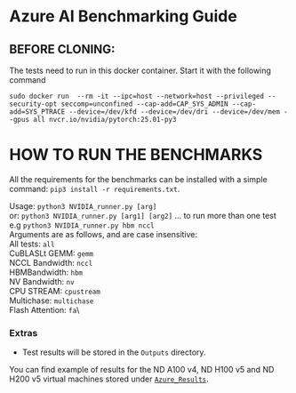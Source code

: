# Azure AI Benchmarking Guide

## BEFORE CLONING:

The tests need to run in this docker container. Start it with the following command

```
sudo docker run  --rm -it --ipc=host --network=host --privileged --security-opt seccomp=unconfined --cap-add=CAP_SYS_ADMIN --cap-add=SYS_PTRACE --device=/dev/kfd --device=/dev/dri --device=/dev/mem --gpus all nvcr.io/nvidia/pytorch:25.01-py3
```

# HOW TO RUN THE BENCHMARKS

All the requirements for the benchmarks can be installed with a simple command: `pip3 install -r requirements.txt`.


Usage: `python3 NVIDIA_runner.py [arg]`\
   or: `python3 NVIDIA_runner.py [arg1] [arg2]` ... to run more than one test e.g `python3 NVIDIA_runner.py hbm nccl`\
Arguments are as follows, and are case insensitive:\
All tests:   `all`\
CuBLASLt GEMM:   `gemm`\
NCCL Bandwidth:  `nccl`\
HBMBandwidth:    `hbm`\
NV Bandwidth:   `nv`\
CPU STREAM: `cpustream`\
Multichase: `multichase`\
Flash Attention: `fa`\



### Extras

- Test results will be stored in the `Outputs` directory. 

You can find example of results for the ND A100 v4, ND H100 v5 and ND H200 v5 virtual machines stored under [`Azure_Results`](https://github.com/Azure/AI-benchmarking-guide/tree/main/Azure_Results).
